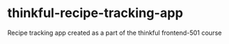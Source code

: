 # thinkful-recipe-tracking-app
Recipe tracking app created as a part of the thinkful frontend-501 course
